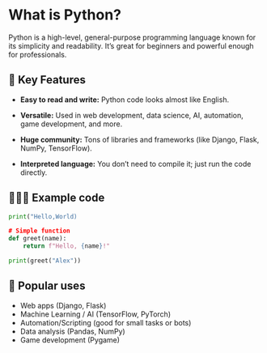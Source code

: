 # What is Python? 

Python is a high-level, general-purpose programming language known for its simplicity and readability. It’s great for beginners and powerful enough for professionals.

## 🔑 Key Features 

* **Easy to read and write:** Python code looks almost like English.

* **Versatile:** Used in web development, data science, AI, automation, game development, and more.

* **Huge community:** Tons of libraries and frameworks (like Django, Flask, NumPy, TensorFlow).

* **Interpreted language:** You don’t need to compile it; just run the code directly.

## 👨🏻‍💻 Example code 

```python 
print("Hello,World)

# Simple function
def greet(name):
    return f"Hello, {name}!"

print(greet("Alex"))
```

## 🥇 Popular uses

* Web apps (Django, Flask)
* Machine Learning / AI (TensorFlow, PyTorch)
* Automation/Scripting (good for small tasks or bots)
* Data analysis (Pandas, NumPy)
* Game development (Pygame)